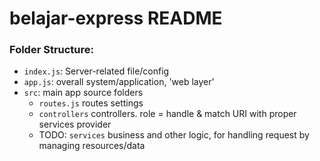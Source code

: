 # belajar-express README
### Folder Structure:
* ```index.js```: Server-related file/config
* ```app.js```: overall system/application, 'web layer'
* ```src```: main app source folders
  * ```routes.js``` routes settings
  * ```controllers``` controllers. role = handle & match URI with proper services provider
  * TODO: ```services``` business and other logic, for handling request by managing resources/data
